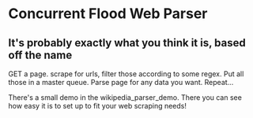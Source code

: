 # Concurrent Flood Web Parser

## It's probably exactly what you think it is, based off the name


GET a page. scrape for urls, filter those according to some regex. Put all those in a master queue. Parse page for any data you want. Repeat...

There's a small demo in the wikipedia_parser_demo. There you can see how easy it is to set up to fit your web scraping needs!

